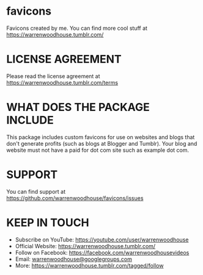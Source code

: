 # favicons
Favicons created by me. You can find more cool stuff at https://warrenwoodhouse.tumblr.com/

# LICENSE AGREEMENT
Please read the license agreement at https://warrenwoodhouse.tumblr.com/terms

# WHAT DOES THE PACKAGE INCLUDE
This package includes custom favicons for use on websites and blogs that don't generate profits (such as blogs at Blogger and Tumblr). Your blog and website must not have a paid for dot com site such as example dot com.

# SUPPORT
You can find support at https://github.com/warrenwoodhouse/favicons/issues

# KEEP IN TOUCH
* Subscribe on YouTube: https://youtube.com/user/warrenwoodhouse
* Official Website: https://warrenwoodhouse.tumblr.com/
* Follow on Facebook: https://facebook.com/warrenwoodhousevideos
* Email: warrenwoodhouse@googlegroups.com
* More: https://warrenwoodhouse.tumblr.com/tagged/follow
